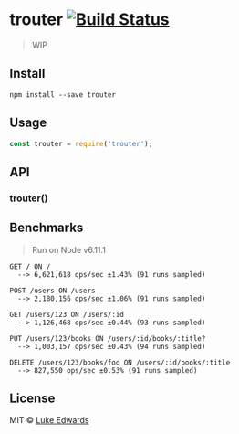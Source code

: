 # trouter [![Build Status](https://travis-ci.org/lukeed/trouter.svg?branch=master)](https://travis-ci.org/lukeed/trouter)

> WIP


## Install

```
npm install --save trouter
```


## Usage

```js
const trouter = require('trouter');
```

## API

### trouter()



## Benchmarks

> Run on Node v6.11.1

```
GET / ON /
  --> 6,621,618 ops/sec ±1.43% (91 runs sampled)

POST /users ON /users
  --> 2,180,156 ops/sec ±1.06% (91 runs sampled)

GET /users/123 ON /users/:id
  --> 1,126,468 ops/sec ±0.44% (93 runs sampled)

PUT /users/123/books ON /users/:id/books/:title?
  --> 1,003,157 ops/sec ±0.43% (94 runs sampled)

DELETE /users/123/books/foo ON /users/:id/books/:title
  --> 827,550 ops/sec ±0.53% (91 runs sampled)
```

## License

MIT © [Luke Edwards](https://lukeed.com)
